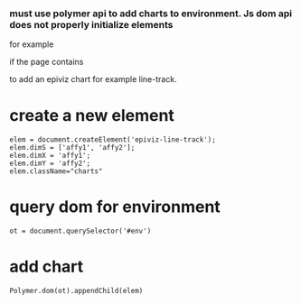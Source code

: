 ### must use polymer api to add charts to environment. Js dom api does not properly initialize elements

for example

if the page contains

<epiviz-environment id="env">
</epiviz-environment>

to add an epiviz chart for example line-track.

# create a new element
```
elem = document.createElement('epiviz-line-track'); 
elem.dimS = ['affy1', 'affy2']; 
elem.dimX = 'affy1'; 
elem.dimY = 'affy2'; 
elem.className="charts"
```

# query dom for environment
`ot = document.querySelector('#env')`

# add chart
`Polymer.dom(ot).appendChild(elem)`